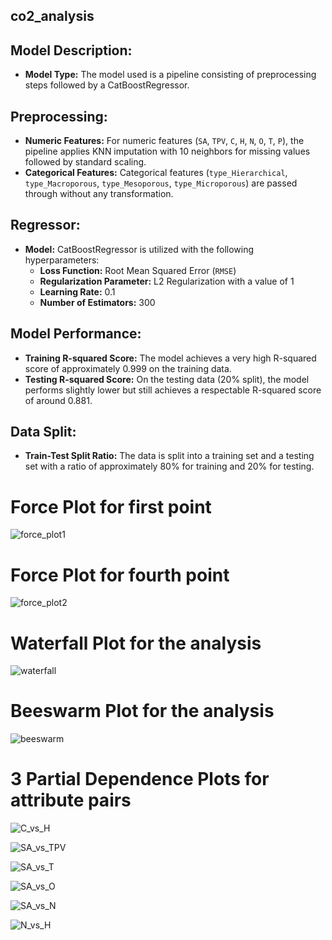 ## co2_analysis

Model Description:
------------------
- **Model Type:** The model used is a pipeline consisting of preprocessing steps followed by a CatBoostRegressor.

Preprocessing:
--------------
- **Numeric Features:** For numeric features (`SA`, `TPV`, `C`, `H`, `N`, `O`, `T`, `P`), the pipeline applies KNN imputation with 10 neighbors for missing values followed by standard scaling.
- **Categorical Features:** Categorical features (`type_Hierarchical`, `type_Macroporous`, `type_Mesoporous`, `type_Microporous`) are passed through without any transformation.

Regressor:
-----------
- **Model:** CatBoostRegressor is utilized with the following hyperparameters:
  - **Loss Function:** Root Mean Squared Error (`RMSE`)
  - **Regularization Parameter:** L2 Regularization with a value of 1
  - **Learning Rate:** 0.1
  - **Number of Estimators:** 300

Model Performance:
-------------------
- **Training R-squared Score:** The model achieves a very high R-squared score of approximately 0.999 on the training data.
- **Testing R-squared Score:** On the testing data (20% split), the model performs slightly lower but still achieves a respectable R-squared score of around 0.881.

Data Split:
------------
- **Train-Test Split Ratio:** The data is split into a training set and a testing set with a ratio of approximately 80% for training and 20% for testing.


# Force Plot for first point
![force_plot1](https://github.com/Kevinjoel23/co2_analysis/assets/99750001/c06c44cd-b4a1-489e-b3b7-c1f8610e32a2)

# Force Plot for fourth point
![force_plot2](https://github.com/Kevinjoel23/co2_analysis/assets/99750001/8698cf5c-7b73-4498-9028-c45e6807e8e8)

# Waterfall Plot for the analysis
![waterfall](https://github.com/Kevinjoel23/co2_analysis/assets/99750001/37e6596c-ca6e-49af-9857-a2f5248f547f)

# Beeswarm Plot for the analysis
![beeswarm](https://github.com/Kevinjoel23/co2_analysis/assets/99750001/061008a1-f82b-48e3-8b47-eb14ac500f8d)


# 3 Partial Dependence Plots for attribute pairs
![C_vs_H](https://github.com/Kevinjoel23/co2_analysis/assets/99750001/f5b44dd8-2f1d-49f0-984e-87f5ca9e109f)

![SA_vs_TPV](https://github.com/Kevinjoel23/co2_analysis/assets/99750001/0709f3dd-ae3c-496d-8079-d047a6de1818)

![SA_vs_T](https://github.com/Kevinjoel23/co2_analysis/assets/99750001/a6dd1531-6ef8-414b-9d7b-640cf9d30c42)

![SA_vs_O](https://github.com/Kevinjoel23/co2_analysis/assets/99750001/2cdaab11-6bda-416e-bb16-eadb05ff32d6)

![SA_vs_N](https://github.com/Kevinjoel23/co2_analysis/assets/99750001/3a1252c1-f91c-4dbb-978f-59e9d743eb91)

![N_vs_H](https://github.com/Kevinjoel23/co2_analysis/assets/99750001/45bd938b-8d80-435b-861f-fd13f3c1e174)
